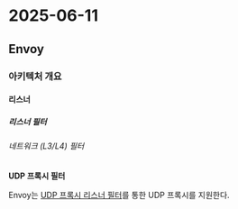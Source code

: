 # 2025-06-11

## Envoy

### 아키텍처 개요

#### 리스너

##### 리스너 필터

###### 네트워크 (L3/L4) 필터

**UDP 프록시 필터**

Envoy는 [UDP 프록시 리스너 필터][udp-proxy]를 통한 UDP 프록시를 지원한다.



[udp-proxy]: https://www.envoyproxy.io/docs/envoy/latest/configuration/listeners/udp_filters/udp_proxy#config-udp-listener-filters-udp-proxy